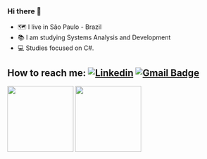 ### Hi there 👋

- 🗺️  I live in São Paulo - Brazil
- 📚  I am studying Systems Analysis and Development
- 💻  Studies focused on C#.

## How to reach me: [![Linkedin](https://img.shields.io/badge/-LinkedIn-blue?style=flat-square&logo=Linkedin&logoColor=white&link=https://www.linkedin.com/in/kalebesantana/)](https://www.linkedin.com/in/kalebesantana/)       [![Gmail Badge](https://img.shields.io/badge/-Gmail-c14438?style=flat-square&logo=Gmail&logoColor=white&link=mailto:santana.abrantes01@gmail.com)](mailto:santana.abrantes01@gmail.com)                           
                          
<div align="left">
<img height="150em" src="https://github-readme-stats.vercel.app/api/top-langs/?username=KalebeSantana&exclude_repo=KNN-Image-Classification&show_icons=true&hide_border=true&layout=compact&langs_count=8&theme=react"/>
<img height="150em" src="https://github-readme-stats.vercel.app/api?username=KalebeSantana&show_icons=true&hide_border=true&count_private=true&include_all_commits=true&theme=react" />
</div>
<!--












